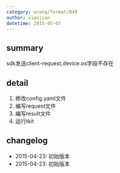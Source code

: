 ```yaml
---
category: wrong/format/049
author: xiaojian
datetime: 2015-05-07
---
```


## summary

sdk发送client-request,device.os字段不存在

## detail

1. 修改config.yaml文件
1. 编写request文件
1. 编写result文件
1. 运行tkit

## changelog

- 2015-04-23: 初始版本
- 2015-04-23: 初始版本